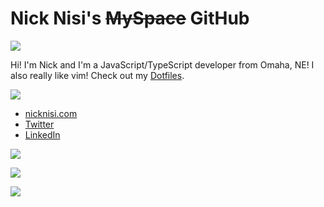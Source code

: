 # Nick Nisi's ~~MySpace~~ GitHub
![](https://nicknisi.com/img/ani138.gif)

Hi! I'm Nick and I'm a JavaScript/TypeScript developer from Omaha, NE! I also really like vim! Check out my [Dotfiles](https://github.com/nicknisi/dotfiles).

![](https://nicknisi.com/img/divider_53.gif)

- [nicknisi.com](https://nicknisi.com)
- [Twitter](https://github.com/nicknisi)
- [LinkedIn](https://linkedin.com/in/nicknisi)

![](https://nicknisi.com/img/ani-bunny.gif)

![](https://nicknisi.com/img/friends.gif)

![](https://nicknisi.com/img/fires.gif)
